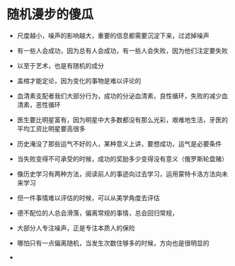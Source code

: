 # 随机漫步的傻瓜

* 尺度越小，噪声的影响越大，重要的信息都需要沉淀下来，过滤掉噪声

* 有一些人会成功，因为总有人会成功，有一些人会失败，因为他们注定要失败

* 以至于艺术，也是有随机的成分

* 盖棺才能定论，因为变化的事物是难以评论的

* 血清素支配者我们大部分行为，成功的分泌血清素，良性循环，失败的减少血清素，恶性循环

* 医生要比明星富有，因为明星中大多数都没有那么光彩，艰难地生活，牙医的平均工资比明星要高很多

* 历史淹没了那些运气不好的人，某种意义上讲，要想成功，运气是必要条件

* 当失败变得不可承受的时候，成功的奖励多少变得没有意义（俄罗斯轮盘赌）

* 像历史学习有两种方法，阅读前人的事迹向过去学习，运用蒙特卡洛方法向未来学习

* 但一件事情难以评估的时候，可以从美学角度去评估

* 德不配位的人总会滑落，偏离常规的事情，总会回归常规，

* 大部分人专注噪声，正是专注本质人的保险

* 哪怕只有一点偏离随机，当发生次数住够多的时候，方向也是很明显的

* 